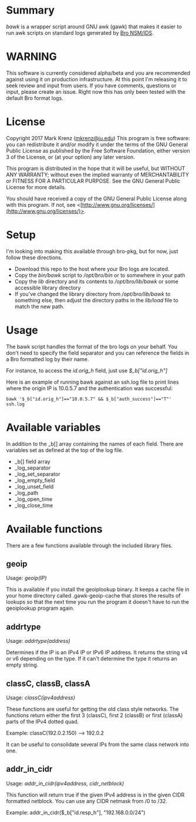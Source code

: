 
# Summary

_bawk_ is a wrapper script around GNU awk (gawk) that makes it easier
to run awk scripts on standard logs generated by [Bro NSM/IDS](https://www.bro.org).

# WARNING

This software is currently considered alpha/beta and you are recommended
against using it on production infrastructure. At this point I'm releasing
it to seek review and input from users. If you have comments, questions or
input, please create an issue. Right now this has only been tested with the
default Bro format logs.

# License

Copyright 2017 Mark Krenz (mkrenz@iu.edu)
This program is free software: you can redistribute it and/or modify
it under the terms of the GNU General Public License as published by
the Free Software Foundation, either version 3 of the License, or
(at your option) any later version.

This program is distributed in the hope that it will be useful,
but WITHOUT ANY WARRANTY; without even the implied warranty of
MERCHANTABILITY or FITNESS FOR A PARTICULAR PURPOSE.  See the
GNU General Public License for more details.

You should have received a copy of the GNU General Public License
along with this program.  If not, see <[http://www.gnu.org/licenses/](http://www.gnu.org/licenses/)>.

# Setup

I'm looking into making this available through bro-pkg, but for now, just
follow these directions.

* Download this repo to the host where your Bro logs are located.
* Copy the _bin/bawk_ script to _/opt/bro/bin_ or to somewhere in your path
* Copy the _lib_ directory and its contents to _/opt/bro/lib/bawk_ or some accessible library directory
* If you've changed the library directory from _/opt/bro/lib/bawk_ to something else, then adjust the directory paths in the _lib/load_ file to match the new path.


# Usage

The bawk script handles the format of the bro logs on your behalf. You don't
need to specify the field separator and you can reference the fields in a
Bro formatted log by their name.

For instance, to access the *id.orig_h* field, just use *$_b["id.orig_h"]*

Here is an example of running bawk against an ssh.log file to print lines
where the origin IP is 10.0.5.7 and the authentication was successful:

`bawk '$_b["id.orig_h"]=="10.0.5.7" && $_b["auth_success"]=="T"' ssh.log`


# Available variables

In addition to the \_b[] array containing the names of each field.
There are variables set as defined at the top of the log file.

* \_b[] field array
* \_log\_separator
* \_log\_set\_separator
* \_log\_empty\_field
* \_log\_unset\_field
* \_log\_path
* \_log\_open\_time
* \_log\_close\_time

# Available functions

There are a few functions available through the included library files.

## geoip

Usage: *geoip(IP)*

This is available if you install the geoiplookup binary. It keeps a cache file
in your home directory called .gawk-geoip-cache that stores the results of
lookups so that the next time you run the program it doesn't have to run the
geoiplookup program again.

## addrtype

Usage: *addrtype(address)*

Determines if the IP is an IPv4 IP or IPv6 IP address. It returns the string v4
or v6 depending on the type. If it can't determine the type it returns an empty
string.

## classC, classB, classA

Usage: *classC(ipv4address)*

These functions are useful for getting the old class style networks. The
functions return either the first 3 (classC), first 2 (classB) or first (classA)
parts of the IPv4 dotted quad.

Example: classC(192.0.2.150) --> 192.0.2

It can be useful to consolidate several IPs from the same class network into one.

## addr_in_cidr

Usage: *addr_in_cidr(ipv4address, cidr_netblock)*

This function will return true if the given IPv4 address is in the given CIDR
formatted netblock. You can use any CIDR netmask from /0 to /32.

Example: addr_in_cidr($_b["id.resp_h"], "192.168.0.0/24")


